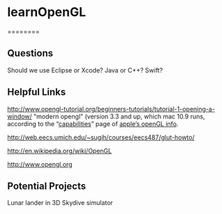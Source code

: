 # learnOpenGL
========

Questions
--------
Should we use Eclipse or Xcode?
Java or C++? Swift?


Helpful Links
------------
http://www.opengl-tutorial.org/beginners-tutorials/tutorial-1-opening-a-window/ "modern opengl" (version 3.3 and up, which mac 10.9 runs, according to the “[capabilities](http://developer.apple.com/opengl/capabilities/index.html)” page of [apple’s openGL info](http://developer.apple.com/library/mac/documentation/GraphicsImaging/Conceptual/OpenGL-MacProgGuide/opengl_intro/opengl_intro.html).

http://web.eecs.umich.edu/~sugih/courses/eecs487/glut-howto/

http://en.wikipedia.org/wiki/OpenGL

http://www.opengl.org

Potential Projects
-----------------
Lunar lander in 3D
Skydive simulator

